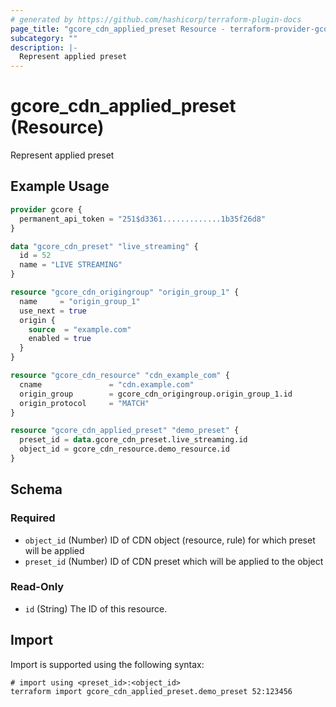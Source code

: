 ```yaml
---
# generated by https://github.com/hashicorp/terraform-plugin-docs
page_title: "gcore_cdn_applied_preset Resource - terraform-provider-gcore"
subcategory: ""
description: |-
  Represent applied preset
---
```


# gcore_cdn_applied_preset (Resource)

Represent applied preset

## Example Usage

```terraform
provider gcore {
  permanent_api_token = "251$d3361.............1b35f26d8"
}

data "gcore_cdn_preset" "live_streaming" {
  id = 52
  name = "LIVE STREAMING"
}

resource "gcore_cdn_origingroup" "origin_group_1" {
  name     = "origin_group_1"
  use_next = true
  origin {
    source  = "example.com"
    enabled = true
  }
}

resource "gcore_cdn_resource" "cdn_example_com" {
  cname               = "cdn.example.com"
  origin_group        = gcore_cdn_origingroup.origin_group_1.id
  origin_protocol     = "MATCH"
}

resource "gcore_cdn_applied_preset" "demo_preset" {
  preset_id = data.gcore_cdn_preset.live_streaming.id
  object_id = gcore_cdn_resource.demo_resource.id
}
```

<!-- schema generated by tfplugindocs -->
## Schema

### Required

- `object_id` (Number) ID of CDN object (resource, rule) for which preset will be applied
- `preset_id` (Number) ID of CDN preset which will be applied to the object

### Read-Only

- `id` (String) The ID of this resource.

## Import

Import is supported using the following syntax:

```shell
# import using <preset_id>:<object_id>
terraform import gcore_cdn_applied_preset.demo_preset 52:123456
```
